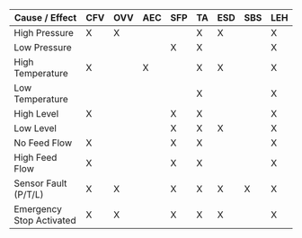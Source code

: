 Cause / Effect              | CFV | OVV | AEC | SFP | TA | ESD | SBS | LEH
----------------------------|-----|-----|-----|-----|----|-----|-----|----
High Pressure              | X   | X   |     |     | X  | X   |     | X
Low Pressure               |     |     |     | X   | X  |     |     | X
High Temperature           | X   |     | X   |     | X  | X   |     | X
Low Temperature            |     |     |     |     | X  |     |     | X
High Level                 | X   |     |     | X   | X  |     |     | X
Low Level                  |     |     |     | X   | X  | X   |     | X
No Feed Flow               | X   |     |     | X   | X  |     |     | X
High Feed Flow             | X   |     |     | X   | X  |     |     | X
Sensor Fault (P/T/L)       | X   | X   |     | X   | X  | X   | X   | X
Emergency Stop Activated   | X   | X   |     | X   | X  | X   |     | X
